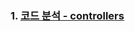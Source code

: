 

### 1. [코드 분석 - controllers](https://github.com/ckdqja135/Typescript-restful-starter/blob/master/Controller%Analysis.md)
